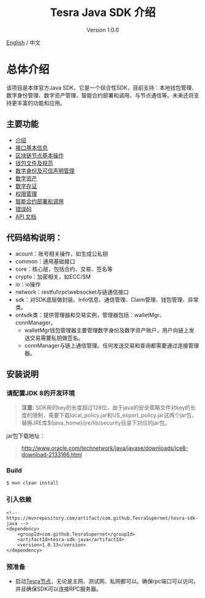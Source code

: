 <h1 align="center"> Tesra Java SDK 介绍 </h1>

<p align="center" class="version">Version 1.0.0 </p>

[English](../en/README.md) / 中文

# 总体介绍

该项目是本体官方Java SDK，它是一个综合性SDK，目前支持：本地钱包管理、数字身份管理、数字资产管理、智能合约部署和调用、与节点通信等。未来还将支持更丰富的功能和应用。

## 主要功能

- [介绍](sdk_get_start.md)
- [接口基本信息](interface.md)
- [区块链节点基本操作](basic.md)
- [钱包文件及规范](Wallet_File_Specification_cn.md)
- [数字身份及可信声明管理](identity_claim.md)
- [数字资产](asset.md)
- [数字存证](attest.md)
- [权限管理](auth.md)
- [智能合约部署和调用](smartcontract.md)
- [错误码](errorcode.md)
- [API 文档](https://apidoc.ont.io/javasdk/)

## 代码结构说明：

* acount：账号相关操作，如生成公私钥
* common：通用基础接口
* core：核心层，包括合约、交易、签名等
* crypto：加密相关，如ECC/SM
* io：io操作
* network：restful\rpc\websocket与链通信接口
* sdk：对SDK底层做封装、Info信息、通信管理、Claim管理、钱包管理、异常类。
* ontsdk类：提供管理器和交易实例，管理器包括：walletMgr、connManager。
    * walletMgr钱包管理器主要管理数字身份及数字资产账户，用户向链上发送交易需要私钥做签名。 
    * connManager与链上通信管理。任何发送交易和查询都需要通过连接管理器。

## 安装说明

### 请配置JDK 8的开发环境

> **注意:**  SDK用的key的长度超过128位，由于java的安全策略文件对key的长度的限制，需要下载local_policy.jar和US_export_policy.jar这两个jar包，替换JRE库${java_home}/jre/lib/security目录下对应的jar包。

jar包下载地址：

>http://www.oracle.com/technetwork/java/javase/downloads/jce8-download-2133166.html


### Build

```
$ mvn clean install
```

### 引入依赖


```
<!-- https://mvnrepository.com/artifact/com.github.TesraSupernet/tesra-sdk-java -->
<dependency>
    <groupId>com.github.TesraSupernet</groupId>
    <artifactId>tesra-sdk-java</artifactId>
    <version>1.0.13</version>
</dependency>
```

### 预准备

* 启动[Tesra节点](https://github.com/TesraSupernet/tesra/releases)，无论是主网、测试网、私网都可以。确保rpc端口可以访问，并且确保SDK可以连接RPC服务器。
